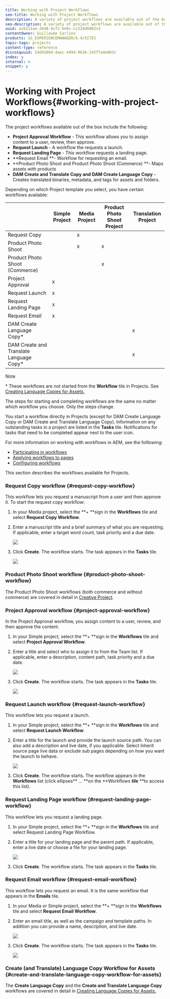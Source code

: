 ```yaml
---
title: Working with Project Workflows
seo-title: Working with Project Workflows
description: A variety of project workflows are available out of the box.
seo-description: A variety of project workflows are available out of the box.
uuid: acb111ae-2b48-4cf2-bd4c-cc224d6082cd
contentOwner: Guillaume Carlino
products: SG_EXPERIENCEMANAGER/6.4/SITES
topic-tags: projects
content-type: reference
discoiquuid: 24d4109d-4aec-4494-963b-145f7a4e063c
index: y
internal: n
snippet: y
---
```


# Working with Project Workflows{#working-with-project-workflows}

The project workflows available out of the box include the following:

* **Project Approval Workflow** - This workflow allows you to assign content to a user, review, then approve.
* **Request Launch** - A workflow the requests a launch.
* **Request Landing Page** - This workflow requests a landing page.
* **Request Email **- Workflow for requesting an email.
* **Product Photo Shoot and Product Photo Shoot (Commerce) **- Maps assets with products
* **DAM Create and Translate Copy and DAM Create Language Copy** - Creates translated binaries, metadata, and tags for assets and folders.

Depending on which Project template you select, you have certain workflows available:

|   |**Simple Project** |**Media Project** |**Product Photo Shoot Project** |**Translation Project** |
|---|---|---|---|---|
| Request Copy |  |x |  |  |
| Product Photo Shoot |  |x |x |  |
| Product Photo Shoot (Commerce) |  |  |x |  |
| Project Approval |x |  |  |  |
| Request Launch |x |  |  |  |
| Request Landing Page |x |  |  |  |
| Request Email |x |  |  |  |
| DAM Create Language Copy&#42; |  |  |  |x |
| DAM Create and Translate Language Copy&#42; |  |  |  |x |

>[!NOTE]
>
>&#42; These workflows are not started from the **Workflow** tile in Projects. See [Creating Language Copies for Assets.](/sites/authoring/using/language-copy)

The steps for starting and completing workflows are the same no matter which workflow you choose. Only the steps change.

You start a workflow directly in Projects (except for DAM Create Language Copy or DAM Create and Translate Language Copy). Information on any outstanding tasks in a project are listed in the **Tasks** tile. Notifications for tasks that need to be completed appear next to the user icon.

For more information on working with workflows in AEM, see the folllowing:

* [Participating in workflows](../../../sites/authoring/using/workflows-participating.md)
* [Applying workflows to pages](../../../sites/authoring/using/workflows-applying.md)
* [Configuring workflows](../../../sites/administering/using/workflows.md)

This section describes the workflows available for Projects. 

### Request Copy workflow {#request-copy-workflow}

This workflow lets you request a manuscript from a user and then approve it. To start the request copy workflow:

1. In your Media project, select the **+ **sign in the **Workflows** tile and select **Request Copy Workflow**.
1. Enter a manuscript title and a brief summary of what you are requesting. If applicable, enter a target word count, task priority and a due date.

   ![](assets/chlimage_1-417.png)

1. Click **Create**. The workflow starts. The task appears in the **Tasks** tile.

   ![](assets/chlimage_1-418.png)

### Product Photo Shoot workflow {#product-photo-shoot-workflow}

The Product Photo Shoot workflows (both commerce and without commerce) are covered in detail in [Creative Project](../../../sites/authoring/using/managing-product-information.md#productphotoshootprojectworkflows).

### Project Approval workflow {#project-approval-workflow}

In the Project Approval workflow, you assign content to a user, review, and then approve the content.

1. In your Simple project, select the **+ **sign in the **Workflows** tile and select **Project Approval Workflow**.
1. Enter a title and select who to assign it to from the Team list. If applicable, enter a description, content path, task priority and a due date.

   ![](assets/chlimage_1-419.png)

1. Click **Create**. The workflow starts. The task appears in the **Tasks** tile.

   ![](assets/chlimage_1-420.png)

### Request Launch workflow {#request-launch-workflow}

This workflow lets you request a launch.

1. In your Simple project, select the **+ **sign in the **Workflows** tile and select **Request Launch Workflow**.
1. Enter a title for the launch and provide the launch source path. You can also add a description and live date, if you applicable. Select Inherit source page live data or exclude sub pages depending on how you want the launch to behave.

   ![](assets/chlimage_1-421.png)

1. Click **Create**. The workflow starts. The workflow appears in the **Workflows** list (click ellipses** ... **on the **Workflows **tile** **to access this list).

### Request Landing Page workflow {#request-landing-page-workflow}

This workflow lets you request a landing page.

1. In your Simple project, select the **+ **sign in the **Workflows** tile and select Request Landing Page Workflow.
1. Enter a title for your landing page and the parent path. If applicable, enter a live date or choose a file for your landing page.

   ![](assets/chlimage_1-422.png)

1. Click **Create**. The workflow starts. The task appears in the **Tasks** tile.

### Request Email workflow {#request-email-workflow}

This workflow lets you request an email. It is the same workflow that appears in the **Emails** tile.

1. In your Media or Simple project, select the **+ **sign in the **Workflows** tile and select **Request Email Workflow**.
1. Enter an email title, as well as the campaign and template paths. In addition you can provide a name, description, and live date.

   ![](assets/chlimage_1-423.png)

1. Click **Create**. The workflow starts. The task appears in the **Tasks** tile.

   ![](assets/chlimage_1-424.png)

### Create (and Translate) Language Copy Workflow for Assets {#create-and-translate-language-copy-workflow-for-assets}

The **Create Language Copy** and the **Create and Translate Language Copy** workflows are covered in detail in [Creating Language Copies for Assets.](../../../assets/using/translation-projects.md)
